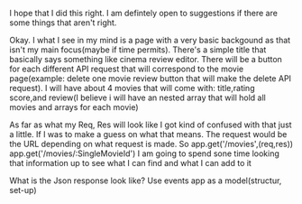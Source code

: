 I hope that I did this right. I am defintely open to suggestions if there are some things that aren't right.

Okay. 
I what I see in my mind is a page with a very basic backgound as that isn't my main focus(maybe if time permits). There's a simple title that basically says something like cinema review editor. There will be a button for each different API request that will correspond to the movie page(example: delete one movie review button that will make the delete API request). 
I will have about 4 movies that will come with: title,rating score,and review(I believe i will have an nested array that will hold all movies and arrays for each movie)

As far as what my Req, Res will look like I got kind of confused with that just a little. If I was to make a guess on what that means.
The request would be the URL depending on what request is made. So app.get('/movies',(req,res))
app.get('/movies/:SingleMovieId')
I am going to spend sone time looking that information up to see what I can find and what I can add to it

What is the Json response look like?
 Use events app as a model(structur, set-up)
